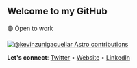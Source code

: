## Welcome to my GitHub

🟢 Open to work

[![@kevinzunigacuellar Astro contributions](https://astro.badg.es/v2/contributor/kevinzunigacuellar.svg)](https://astro.badg.es/contributor/kevinzunigacuellar/)

**Let's connect**: [Twitter](https://twitter.com/kevinzunigacuel) • [Website](https://kevinzunigacuellar.com) • [LinkedIn](https://www.linkedin.com/in/kevinzunigacuellar/)
